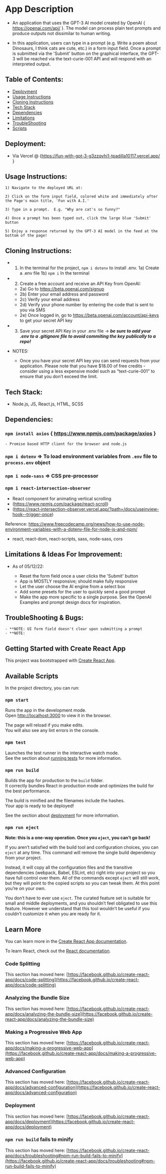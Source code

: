 # App Description

- An application that uses the GPT-3 AI model created by OpenAI { https://openai.com/api/ }.  The model can process plain text prompts and produce outputs not dissimilar to human writing.

- In this application, users can type in a prompt (e.g. Write a poem about Dinosaurs, I think cats are cute, etc.) in a form input field.  Once a prompt is submitted via the 'Submit' button on the graphical interface, the GPT-3 will be reached via the text-curie-001 API and will respond with an interpreted output.

## Table of Contents:
* [Deployment](#Deployment)
* [Usage Instructions](#usage-instructions)
* [Cloning Instructions](#cloning-instructions)
* [Tech Stack](#tech-stack)
* [Dependencies](#dependencies)
* [Limitations](#limitations--ideas-for-improvement)
* [TroubleShooting](#troubleshooting--bugs)
* [Scripts](#getting-started-with-create-react-app)

## Deployment:

- Via Vercel @ {https://fun-with-gpt-3-g3zzqyhi1-tpadilla10117.vercel.app/ }

## Usage Instructions:
    1) Navigate to the deployed URL at: 

    2) Click on the form input field, colored white and immediately after the Page's main title, 'Fun with A.I.'

    3) Type in a prompt.  E.g. "Why are cat's so funny?" 

    4) Once a prompt has been typed out, click the large blue 'Submit' button

    5) Enjoy a response returned by the GPT-3 AI model in the feed at the bottom of the page!


## Cloning Instructions:

- 1) In the terminal for the project, `npm i dotenv` to install .env.
    1a) Create a .env file
    1b) `npm i` In the terminal

- 2) Create a free account and receive an API Key from  OpenAI:

    - 2a) Go to https://beta.openai.com/signup
    - 2b) Enter your email address and password
    - 2c) Verify your email address
    - 2d) Verify your phone number by entering the code that is sent to you via SMS
    - 2e) Once logged in, go to https://beta.openai.com/account/api-keys to get your secret API key

- 3) Save your secret API Key in your .env file -> ***be sure to add your .env to a .gitignore file to avoid commiting the key publically to a repo!***

- NOTES:

    - Once you have your secret API key you can send requests from your application. Please note that you have $18.00 of free credits - consider using a less expensive model such as “text-curie-001” to ensure that you don’t exceed the limit.



## Tech Stack:

- Node.js, JS, React.js, HTML, SCSS

## Dependencies:

### `npm install axios` { https://www.npmjs.com/package/axios } 
    - Promise based HTTP client for the browser and node.js

### `npm i dotenv` => To load environment variables from `.env` file to `process.env` object

### `npm i node-sass` => CSS pre-processor

### `npm i react-intersection-observer`

- React component for animating vertical scrolling
- (https://www.npmjs.com/package/react-scroll)
- (https://react-intersection-observer.vercel.app/?path=/docs/useinview-hook--trigger-once)

Reference: https://www.freecodecamp.org/news/how-to-use-node-environment-variables-with-a-dotenv-file-for-node-js-and-npm/

- react, react-dom, react-scripts, sass, node-sass, cors

## Limitations & Ideas For Improvement:

- As of 05/12/22:

    - Reset the form field once a user clicks the 'Submit' button
    - App is MOSTLY responsive; should make fully responsive
    - Let the user choose the AI engine from a select box
    - Add some presets for the user to quickly send a good prompt
    - Make the app more specific to a single purpose. See the OpenAI Examples and prompt design docs for inspiration.


## TroubleShooting & Bugs:
    - **NOTE: UI form field doesn't clear upon submitting a prompt
    - **NOTE: 

## Getting Started with Create React App

This project was bootstrapped with [Create React App](https://github.com/facebook/create-react-app).

## Available Scripts

In the project directory, you can run:

### `npm start`

Runs the app in the development mode.\
Open [http://localhost:3000](http://localhost:3000) to view it in the browser.

The page will reload if you make edits.\
You will also see any lint errors in the console.

### `npm test`

Launches the test runner in the interactive watch mode.\
See the section about [running tests](https://facebook.github.io/create-react-app/docs/running-tests) for more information.

### `npm run build`

Builds the app for production to the `build` folder.\
It correctly bundles React in production mode and optimizes the build for the best performance.

The build is minified and the filenames include the hashes.\
Your app is ready to be deployed!

See the section about [deployment](https://facebook.github.io/create-react-app/docs/deployment) for more information.

### `npm run eject`

**Note: this is a one-way operation. Once you `eject`, you can’t go back!**

If you aren’t satisfied with the build tool and configuration choices, you can `eject` at any time. This command will remove the single build dependency from your project.

Instead, it will copy all the configuration files and the transitive dependencies (webpack, Babel, ESLint, etc) right into your project so you have full control over them. All of the commands except `eject` will still work, but they will point to the copied scripts so you can tweak them. At this point you’re on your own.

You don’t have to ever use `eject`. The curated feature set is suitable for small and middle deployments, and you shouldn’t feel obligated to use this feature. However we understand that this tool wouldn’t be useful if you couldn’t customize it when you are ready for it.

## Learn More

You can learn more in the [Create React App documentation](https://facebook.github.io/create-react-app/docs/getting-started).

To learn React, check out the [React documentation](https://reactjs.org/).

### Code Splitting

This section has moved here: [https://facebook.github.io/create-react-app/docs/code-splitting](https://facebook.github.io/create-react-app/docs/code-splitting)

### Analyzing the Bundle Size

This section has moved here: [https://facebook.github.io/create-react-app/docs/analyzing-the-bundle-size](https://facebook.github.io/create-react-app/docs/analyzing-the-bundle-size)

### Making a Progressive Web App

This section has moved here: [https://facebook.github.io/create-react-app/docs/making-a-progressive-web-app](https://facebook.github.io/create-react-app/docs/making-a-progressive-web-app)

### Advanced Configuration

This section has moved here: [https://facebook.github.io/create-react-app/docs/advanced-configuration](https://facebook.github.io/create-react-app/docs/advanced-configuration)

### Deployment

This section has moved here: [https://facebook.github.io/create-react-app/docs/deployment](https://facebook.github.io/create-react-app/docs/deployment)

### `npm run build` fails to minify

This section has moved here: [https://facebook.github.io/create-react-app/docs/troubleshooting#npm-run-build-fails-to-minify](https://facebook.github.io/create-react-app/docs/troubleshooting#npm-run-build-fails-to-minify)

